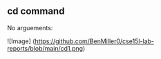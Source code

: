 ## cd command
No arguements:
  
  ![Image] (https://github.com/BenMiller0/cse15l-lab-reports/blob/main/cd1.png)
